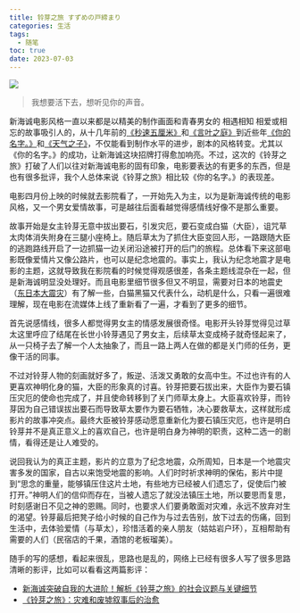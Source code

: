 ```yaml
---
title: 铃芽之旅 すずめの戸締まり
categories: 生活
tags:
  - 随笔
toc: true
date: 2023-07-03
---
```


![](https://img9.doubanio.com/view/photo/l/public/p2887651295.webp)

> 我想要活下去，想听见你的声音。

新海诚电影风格一直以来都是以精美的制作画面和青春男女的 相遇相知  相爱或相忘的故事吸引人的，从十几年前的[《秒速五厘米》](https://movie.douban.com/subject/2043546/)和[《言叶之庭》](https://movie.douban.com/subject/20470074/)到近些年[《你的名字。》](https://movie.douban.com/subject/26683290/)和[《天气之子》](https://movie.douban.com/subject/30402296/)，不仅能看到制作水平的进步，剧本的风格转变。尤其以《你的名字。》的成功，让新海诚这块招牌打得愈加响亮。不过，这次的《铃芽之旅》打破了人们以往对新海诚电影的固有印象，电影要表达的有更多的东西，但是也有很多批评，我个人总体来说《铃芽之旅》相比较《你的名字。》的表现差。

电影四月份上映的时候就去影院看了，一开始先入为主，以为是新海诚传统的电影风格，又一个男女爱情故事，可是越往后面看越觉得感情线好像不是那么重要。

故事开始是女主铃芽无意中拔出要石，引发灾厄，要石变成白猫（大臣），诅咒草太肉体消失附身在三腿小座椅上。随后草太为了抓住大臣变回人形，一路跟随大臣的逃跑路线开启了一边抓猫一边关闭沿途被打开的后门的旅程。总体看下来这部电影既像爱情片又像公路片，也可以是纪念地震的。事实上，我认为纪念地震才是电影的主题，这就导致我在影院看的时候觉得观感很差，各条主题线混杂在一起，但是新海诚明显没处理好。而且电影里细节很多但又不明显，需要对日本的地震史（[东日本大震灾](https://zh.wikipedia.org/zh-cn/%E6%9D%B1%E6%97%A5%E6%9C%AC%E5%A4%A7%E9%9C%87%E7%81%BD)）有了解一些，白猫黑猫又代表什么，动机是什么，只看一遍很难理解，现在电影在流媒体上线了重新看了一遍，才看到了更多的细节。

首先说感情线，很多人都觉得男女主的情感发展很奇怪。电影开头铃芽觉得见过草太这里呼应了结尾在长世小铃芽遇见了男女主，后续草太变成椅子就奇怪起来了，从一只椅子去了解一个人太抽象了，而且一路上两人在做的都是关门师的任务，更像干活的同事。

不过对铃芽人物的刻画就好多了，叛逆、活泼又勇敢的女高中生。不过也许有的人更喜欢神明化身的猫，大臣的形象真的讨喜。铃芽把要石拔出来，大臣作为要石镇压灾厄的使命也完成了，并且使命转移到了关门师草太身上。大臣喜欢铃芽，而铃芽因为自己错误拔出要石而导致草太要作为要石牺牲，决心要救草太，这样就形成影片的故事冲突点。最终大臣被铃芽感动愿意重新化为要石镇压灾厄，也许是明白铃芽并不是真正意义上的喜欢自己，也许是明白身为神明的职责，这种二选一的剧情，看得还是让人难受的。

说回我认为的真正主题，影片的立意为了纪念地震，众所周知，日本是一个地震灾害多发的国家，自古以来饱受地震的影响。人们时时祈求神明的保佑，影片中提到“思念的重量，能够镇压住这片土地，有些地方已经被人们遗忘了，促使后门被打开。”神明人们的信仰而存在，当被人遗忘了就没法镇压土地，所以要思而复思，时刻感谢日不见之神的恩赐。同时，也要求人们要勇敢面对灾难，永远不放弃对生的渴望。铃芽最后把凳子给小时候的自己作为与过去告别，放下过去的伤痛，回到生活中，去体验爱情（与草太），珍惜活着的亲人朋友（姑姑岩户环），互相帮助有需要的人们（民宿店的千果，酒馆的老板瑠美）。

随手的写的感想，看起来很乱，思路也是乱的，网络上已经有很多人写了很多思路清晰的影评，比如可以看看这两篇影评：
- [新海诚突破自我的大进阶！解析《铃芽之旅》的社会议题与关键细节](https://movie.douban.com/review/15046115/)
- [《铃芽之旅》：灾难和废墟叙事后的治愈](https://k.sina.com.cn/article_6324864954_178fdc7ba01901gm9a.html)
